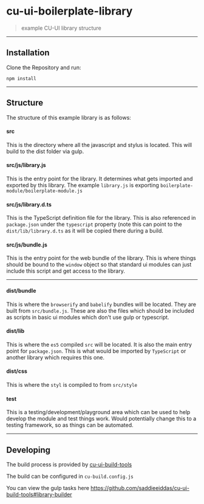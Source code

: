 cu-ui-boilerplate-library
=========================

> example CU-UI library structure

---

Installation
------------

Clone the Repository and run:

```
npm install
```

---


Structure
---------

The structure of this example library is as follows:

#### src

This is the directory where all the javascript and stylus is located.
This will build to the dist folder via gulp.


#### src/js/library.js

This is the entry point for the library. It determines what gets imported and exported by this library.
The example `library.js` is exporting `boilerplate-module/boilerplate-module.js`


#### src/js/library.d.ts

This is the TypeScript definition file for the library. This is also referenced in `package.json` under the `typescript`
property (note this can point to the `dist/lib/library.d.ts` as it will be copied there during a build.


#### src/js/bundle.js

This is the entry point for the web bundle of the library. This is where things should be bound to the `window` object
so that standard ui modules can just include this script and get access to the library.


---

#### dist/bundle

This is where the `browserify` and `babelify` bundles will be located. They are built from `src/bundle.js`.
These are also the files which should be included as scripts in basic ui modules which don't use gulp or typescript.

#### dist/lib

This is where the `es5` compiled `src` will be located. It is also the main entry point for `package.json`.
This is what would be imported by `TypeScript` or another library which requires this one.

#### dist/css

This is where the `styl` is compiled to from `src/style`

#### test

This is a testing/development/playground area which can be used to help develop the module and test things work.
Would potentially change this to a testing framework, so as things can be automated.


---

Developing
----------

The build process is provided by [cu-ui-build-tools](https://github.com/saddieeiddas/cu-ui-build-tools#library-builder)

The build can be configured in `cu-build.config.js`

You can view the gulp tasks here https://github.com/saddieeiddas/cu-ui-build-tools#library-builder
